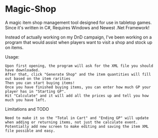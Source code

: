 # Magic-Shop
A magic item shop management tool designed for use in tabletop games.
Since it's written in C#, Requires Windows and Newest .Net Framework!

Instead of actually working on my DnD campaign, I've been working on a program that would assist when players want to visit a shop and stock up on items.

Usage:

    Upon first opening, the program will ask for the XML file you should have downloaded.
    After that, click "Generate Shop" and the item quantities will fill out based on the item rarities
    Then you can start buying items!
    Once you have finished buying items, you can enter how much GP your player has in "Starting GP".
    Hit "Calculate" and it will add all the prices up and tell you how much you have left.

Limitations and TODO

    Need to make it so the "Total in Cart" and "Ending GP" will update when adding or returning items, not just the calculate event.
    Potentially add new screen to make editing and saving the item XML file possible and easy.
